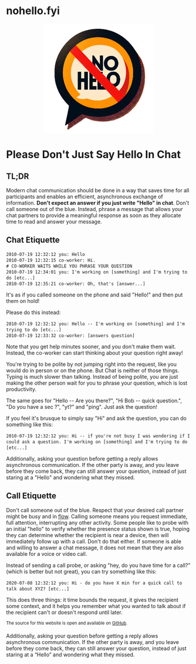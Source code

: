 # nohello.fyi

<p align="center">
  <img src="https://raw.githubusercontent.com/iamaviator/nohello.fyi/main/hello.png" />
</p>


# Please Don't Just Say Hello In Chat

## TL;DR

Modern chat communication should be done in a way that saves time for all
participants and enables an efficient, asynchronous exchange of information.
**Don't expect an answer if you just write "Hello" in chat**. Don't call
someone out of the blue. Instead, phrase a message that allows your chat
partners to provide a meaningful response as soon as they allocate time to read
and answer your message.

## Chat Etiquette

```text
2010-07-19 12:32:12 you: Hello
2010-07-19 12:32:15 co-worker: Hi.
# CO-WORKER WAITS WHILE YOU PHRASE YOUR QUESTION
2010-07-19 12:34:01 you: I'm working on [something] and I'm trying to do [etc...]
2010-07-19 12:35:21 co-worker: Oh, that's [answer...]
```

It's as if you called someone on the phone and said "Hello!" and then put them on
hold!

Please do this instead:

```text
2010-07-19 12:32:12 you: Hello -- I'm working on [something] and I'm trying to do [etc...]
2010-07-19 12:33:32 co-worker: [answers question]
```

Note that you get help minutes sooner, and you don't make them wait. Instead,
the co-worker can start thinking about your question right away!

You're trying to be polite by not jumping right into the request, like you
would do in person or on the phone. But Chat is neither of those things. Typing
is much slower than talking. Instead of being polite, you are just making the
other person wait for you to phrase your question, which is lost productivity.

The same goes for "Hello -- Are you there?", "Hi Bob -- quick question.", "Do
you have a sec ?", "yt?" and "ping". Just ask the question!

If you feel it's brusque to simply say "Hi" and ask the question, you can do
something like this:

```text
2010-07-19 12:32:12 you: Hi -- if you're not busy I was wondering if I could ask a question. I'm working on [something] and I'm trying to do [etc...]
```

Additionally, asking your question before getting a reply allows asynchronous
communication. If the other party is away, and you leave before they come back,
they can still answer your question, instead of just staring at a "Hello" and
wondering what they missed.

## Call Etiquette

Don't call someone out of the blue. Respect that your desired call partner
might be busy and in [flow](https://en.wikipedia.org/wiki/Flow_(psychology)).
Calling someone means you request immediate, full attention, interrupting any
other activity. Some people like to probe with an initial "hello" to verify
whether the presence status shown is true, hoping they can determine whether
the recipient is near a device, then will immediately follow up with a call.
Don't do that either.  If someone is able and willing to answer a chat message,
it does not mean that they are also available for a voice or video call.

Instead of sending a call probe, or asking "hey, do you have time for a call?"
(which is better but not great), you can try something like this:

```text
2020-07-08 12:32:12 you: Hi - do you have X min for a quick call to talk about XYZ? [etc...]
```

This does three things: it time bounds the request, it gives the recipient some
context, and it helps you remember what you wanted to talk about if the
recipient can't or doesn't respond until later.

<sup>The source for this website is open and available on [GitHub](https://github.com/sbmueller/nohello).</sup>


Additionally, asking your question before getting a reply allows asynchronous
communication. If the other party is away, and you leave before they come back, they can still answer your question, instead of just staring at a “Hello” and wondering what they missed.
